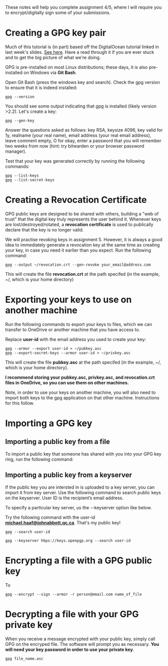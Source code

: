 These notes will help you complete assignment 4/5, where I will require you to encrypt/digitally sign some of your submissions.

# Creating a GPG key pair

Much of this tutorial is (in part) based off the DigitalOcean tutorial linked in last week's slides. [See here](https://www.digitalocean.com/community/tutorials/how-to-use-gpg-to-encrypt-and-sign-messages). Have a read through it if you are ever stuck and to get the big picture of what we're doing.

GPG is pre-installed on most Linux distributions; these days, it is also pre-installed on Windows via **Git Bash**. 

Open Git Bash (press the windows key and search). Check the gpg version to ensure that it is indeed installed:

```
gpg --version
```

You should see some output indicating that gpg is installed (likely version >2.2). Let's create a key:

```
gpg --gen-key
```

Answer the questions asked as follows: key RSA, keysize 4096, key valid for 1y, realname (your real name), email address (your real email address), leave comment empty, O for okay, enter a password that you will remember two weeks from now (hint: try bitwarden or your browser password manager).

Test that your key was generated correctly by running the following commands:

```
gpg --list-keys
gpg --list-secret-keys
```

# Creating a Revocation Certificate

GPG public keys are designed to be shared with others, building a "web of trust" that the digital key truly represents the user behind it. Whenever keys are lost/destroyed/rotated, a **revocation certificate** is used to publically declare that the key is no longer valid.

We will practise revoking keys in assignment 5. However, it is always a good idea to immediately generate a revocation key at the same time as creating your key, in case you need it earlier than you expect. Run the following command:

```
gpg --output ~/revocation.crt --gen-revoke your_email@address.com
```

This will create the file **revocation.crt** at the path specifed (in the example, ~/, which is your home directory)

# Exporting your keys to use on another machine

Run the following commands to export your keys to files, which we can transfer to OneDrive or another machine that you have access to.

Replace **user-id** with the email address you used to create your key:
```
gpg --armor --export user-id > ~/pubkey.asc
gpg --export-secret-keys --armor user-id > ~/privkey.asc
```

This will create the file **pubkey.asc** at the path specifed (in the example, ~/, which is your home directory).

**I recommend storing your pubkey.asc, privkey.asc, and revocation.crt files in OneDrive, so you can use them on other machines.** 

Note, in order to use your keys on another machine, you will also need to import both keys to the gpg application on that other machine. Instructions for this follow.

# Importing a GPG key

## Importing a public key from a file
To import a public key that someone has shared with you into your GPG key ring, run the following command:



## Importing a public key from a keyserver

If the public key you are intersted in is uploaded to a key server, you can import it from key server. Use the following command to search public keys on the keyserver. User ID is the recipient’s email address.

To specify a particular key server, us the --keyserver option like below.

Try the following command with the user-id **michael.haaf@johnabbott.qc.ca**. That's my public key!


```
gpg --search user-id

gpg --keyserver hkps://keys.openpgp.org --search user-id
```

# Encrypting a file with a GPG public key
To 
```
gpg --encrypt --sign --armor -r person@email.com name_of_file
```


# Decrypting a file with your GPG private key
When you receive a message encrypted with your public key, simply call GPG on the encryped file. The software will prompt you as necessary. **You will need your key password in order to use your private key**.

```
gpg file_name.asc
```
